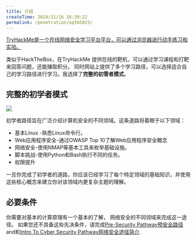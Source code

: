 ```yaml
---
title: 介绍
createTime: 2024/11/16 18:39:22
permalink: /penetration/oqfm5023/
---
```

[TryHackMe是一个在线网络安全学习平台平台，可以通过浏览器进行动手练习和实验。](https://tryhackme.com)

类似于HackTheBox，在TryHackMe 提供在线的靶机，可以通过学习课程和打靶来回答问题，还能赚取积分。
同时网站上提供了多个学习路径，可以选择适合自己的学习路径进行学习。我选择了**完整的初雪者模式**。

## 完整的初学者模式
![](https://assets.tryhackme.com/img/paths/introtocybersecurity.svg)

初学者路径旨在广泛介绍计算机安全的不同领域。这条道路将着眼于以下领域：

- 基本Linux -熟悉Linux命令行。
- Web应用程序安全-通过OWASP Top 10了解Web应用程序安全概念
- 网络安全-使用NMAP等基本工具来枚举基础设施。
-   脚本挑战-使用Python和Bash执行不同的任务。
- 权限提升

一旦你完成了初学者的道路，你应该已经学习了每个特定领域的基础知识，并使用这些核心概念来建立你对该领域内更复杂主题的理解。

## 必要条件

你需要对基本的计算原理有一个基本的了解， 网络安全的不同领域来完成这一途径。 如果您还不具备这些先决条件，请完成[Pre-Security Pathway预安全路径](https://tryhackme.com/path/outline/presecurity)and和[Intro To Cyber Security Pathway网络安全途径简介](https://tryhackme.com/path/outline/introtocyber).
